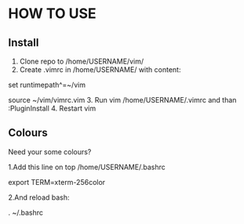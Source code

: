 HOW TO USE
==========

Install
-------
1. Clone repo to /home/USERNAME/vim/
2. Create .vimrc in /home/USERNAME/ with content: 

set runtimepath^=~/vim 

source ~/vim/vimrc.vim
3. Run vim /home/USERNAME/.vimrc and than :PluginInstall
4. Restart vim

Colours
------
Need your some colours?
 
1.Add this line on top /home/USERNAME/.bashrc 

export TERM=xterm-256color 

2.And reload bash: 

. ~/.bashrc

